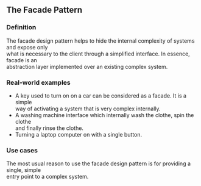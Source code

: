 ## The Facade Pattern
### Definition
The facade design pattern helps to hide the internal complexity of systems and expose only  
what is necessary to the client through a simplified interface. In essence, facade is an  
abstraction layer implemented over an existing complex system.

### Real-world examples
* A key used to turn on on a car can be considered as a facade. It is a simple  
way of activating a system that is very complex internally.
* A washing machine interface which internally wash the clothe, spin the clothe  
and finally rinse the clothe.
* Turning a laptop computer on with a single button.

### Use cases
The most usual reason to use the facade design pattern is for providing a single, simple  
entry point to a complex system.